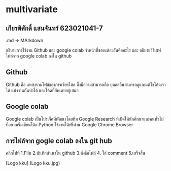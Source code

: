 # multivariate

## เกียรติศักดิ์ แสนจันทร์ 623021041-7

.md => MArkdown

อธิบายการใช้งาน Github และ google colab ว่าหน้าที่ของแต่ละอันคืออะไร และ อธิบายวิธีเซฟไฟล์จาก google colab ลงใน github

## Github 
Github คือ แหล่งรวมไฟล์ของการเขียรโค้ด ซึ่งมีความสามารถคือ บุคคลอื่นสามารถดูและแก้ไขโค้ดเราได้ แบ่งงานกันทำได้ และโค้ดที่อัพเดทอยู่เสมอ

## Google colab
Google colab เป็นโปรเจ็คที่พัฒนาโดยทีม Google Research ที่เปิดให้นักศึกษาและคนทั่วไปที่อยากเริ่มเขียนโค้ด Python ใช้งานได้ฟรีผ่าน Google Chrome Browser

## การไฟล์จาก gogle colab ลงใน git hub
คลิกไปที่ 1.File 2.บันทึกสำเนาใน github 3.ตั้งชื่อไฟล์ 4. ใส่ comment 5.เสร็จสิ้น

[Logo kku]  (Logo kku.jpg)
